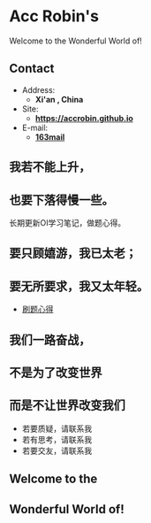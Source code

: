 # Acc Robin's

Welcome to the Wonderful World of!

<!-- .slide -->

## Contact

- Address: 
  - **Xi'an , China**
- Site:
  - **<https://accrobin.github.io>**
- E-mail:
  - **[163mail](mailto:wrb1939399136@163.com)**

<!-- .slide -->

## 我若不能上升，
## 也要下落得慢一些。

<!-- .slide vertical=true -->

长期更新OI学习笔记，做题心得。

<!-- .slide -->

## 要只顾嬉游，我已太老；
## 要无所要求，我又太年轻。

<!-- .slide vertical=true -->

- [刷题心得](https://accrobin.github.io/archive/)

<!-- .slide -->

## 我们一路奋战，
## 不是为了改变世界
## 而是不让世界改变我们

<!-- .slide vertical=true -->

- 若要质疑，请联系我
- 若有思考，请联系我
- 若要交友，请联系我

<!-- .slide -->

## Welcome to the 
## Wonderful World of!